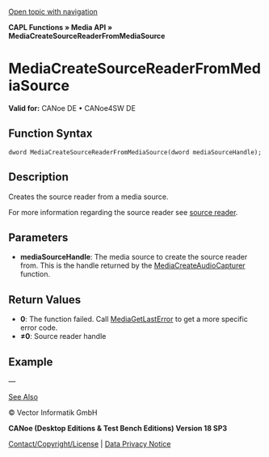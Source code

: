 [Open topic with navigation](../../../../../CANoeDEFamily.htm#Topics/CAPLFunctions/Media/Functions/CAPLfunctionMediaCreateSourceReaderFromMediaSource.md)

**CAPL Functions » Media API » MediaCreateSourceReaderFromMediaSource**

# MediaCreateSourceReaderFromMediaSource

**Valid for:** CANoe DE • CANoe4SW DE

## Function Syntax

```plaintext
dword MediaCreateSourceReaderFromMediaSource(dword mediaSourceHandle);
```

## Description

Creates the source reader from a media source.

For more information regarding the source reader see [source reader](../CAPLfunctionsMediaSouceReader.md).

## Parameters

- **mediaSourceHandle**: The media source to create the source reader from. This is the handle returned by the [MediaCreateAudioCapturer](CAPLfunctionMediaCreateAudioCapturer.md) function.

## Return Values

- **0**: The function failed. Call [MediaGetLastError](CAPLfunctionMediaGetLastError.md) to get a more specific error code.
- **≠0**: Source reader handle

## Example

—

[See Also](javascript:void(0);)

© Vector Informatik GmbH

**CANoe (Desktop Editions & Test Bench Editions) Version 18 SP3**

[Contact/Copyright/License](../../../Shared/ContactCopyrightLicense.md) | [Data Privacy Notice](https://www.vector.com/int/en/company/get-info/privacy-policy/)